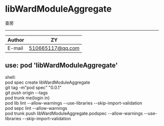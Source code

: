 # libWardModuleAggregate

查房
****

|Author|ZY|
|---|---
|E-mail|510665117@qq.com


##  use:     pod 'libWardModuleAggregate'  

shell:  
pod spec create libWardModuleAggregate  
git tag -m"pod spec" "0.0.1"  
git push origin --tags  
pod trunk me(login in)  
pod lib lint --allow-warnings --use-libraries --skip-import-validation  
pod sepc lint --allow-warnings  
pod trunk push libWardModuleAggregate.podspec --allow-warnings --use-libraries --skip-import-validation

